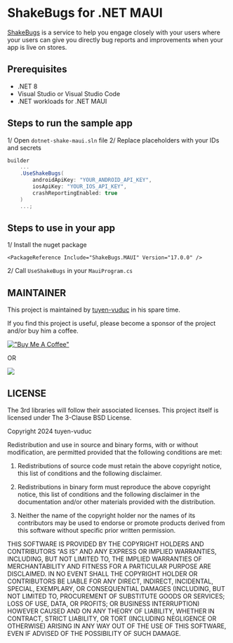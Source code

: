 # ShakeBugs for .NET MAUI

[ShakeBugs](https://www.shakebugs.com/) is a service to help you engage closely with your users where your users can give you directly bug reports and improvements when your app is live on stores.

## Prerequisites

- .NET 8
- Visual Studio or Visual Studio Code
- .NET workloads for .NET MAUI

## Steps to run the sample app

1/ Open `dotnet-shake-maui.sln` file
2/ Replace placeholders with your IDs and secrets
```cs
builder
    ...
    .UseShakeBugs(
        androidApiKey: "YOUR_ANDROID_API_KEY",
        iosApiKey: "YOUR_IOS_API_KEY",
        crashReportingEnabled: true
    )
    ...;
```

## Steps to use in your app

1/ Install the nuget package
```
<PackageReference Include="ShakeBugs.MAUI" Version="17.0.0" />
```
2/ Call `UseShakeBugs` in your `MauiProgram.cs`

## MAINTAINER

This project is maintained by [tuyen-vuduc](https://github.com/tuyen-vuduc) in his spare time.<br>

If you find this project is useful, please become a sponsor of the project and/or buy him a coffee.

[!["Buy Me A Coffee"](https://www.buymeacoffee.com/assets/img/custom_images/orange_img.png)](https://www.buymeacoffee.com/tuyen.vuduc)

OR

[![](https://img.shields.io/static/v1?label=Sponsor&message=%E2%9D%A4&logo=GitHub&color=%23fe8e86)](https://github.com/sponsors/tuyen-vuduc)

## LICENSE

The 3rd libraries will follow their associated licenses. This project itself is licensed under The 3-Clause BSD License.

Copyright 2024 tuyen-vuduc

Redistribution and use in source and binary forms, with or without modification, are permitted provided that the following conditions are met:

1. Redistributions of source code must retain the above copyright notice, this list of conditions and the following disclaimer.

2. Redistributions in binary form must reproduce the above copyright notice, this list of conditions and the following disclaimer in the documentation and/or other materials provided with the distribution.

3. Neither the name of the copyright holder nor the names of its contributors may be used to endorse or promote products derived from this software without specific prior written permission.

THIS SOFTWARE IS PROVIDED BY THE COPYRIGHT HOLDERS AND CONTRIBUTORS “AS IS” AND ANY EXPRESS OR IMPLIED WARRANTIES, INCLUDING, BUT NOT LIMITED TO, THE IMPLIED WARRANTIES OF MERCHANTABILITY AND FITNESS FOR A PARTICULAR PURPOSE ARE DISCLAIMED. IN NO EVENT SHALL THE COPYRIGHT HOLDER OR CONTRIBUTORS BE LIABLE FOR ANY DIRECT, INDIRECT, INCIDENTAL, SPECIAL, EXEMPLARY, OR CONSEQUENTIAL DAMAGES (INCLUDING, BUT NOT LIMITED TO, PROCUREMENT OF SUBSTITUTE GOODS OR SERVICES; LOSS OF USE, DATA, OR PROFITS; OR BUSINESS INTERRUPTION) HOWEVER CAUSED AND ON ANY THEORY OF LIABILITY, WHETHER IN CONTRACT, STRICT LIABILITY, OR TORT (INCLUDING NEGLIGENCE OR OTHERWISE) ARISING IN ANY WAY OUT OF THE USE OF THIS SOFTWARE, EVEN IF ADVISED OF THE POSSIBILITY OF SUCH DAMAGE.
